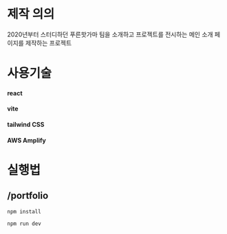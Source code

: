 # 제작 의의
2020년부터 스터디하던 푸른핫가마 팀을 소개하고 프로젝트를 전시하는 메인 소개 페이지를 제작하는 프로젝트

# 사용기술
#### react
#### vite
#### tailwind CSS
#### AWS Amplify


# 실행법

## /portfolio
```
npm install
```
```
npm run dev
```
